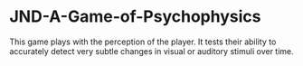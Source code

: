 # JND-A-Game-of-Psychophysics
This game plays with the perception of the player. It tests their ability to accurately detect very subtle changes in visual or auditory stimuli over time.

